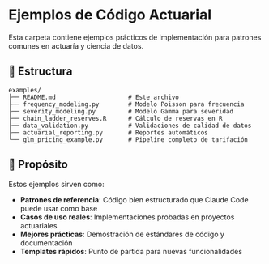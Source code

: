 # Ejemplos de Código Actuarial

Esta carpeta contiene ejemplos prácticos de implementación para patrones comunes en actuaría y ciencia de datos.

## 📁 Estructura

```
examples/
├── README.md                    # Este archivo
├── frequency_modeling.py        # Modelo Poisson para frecuencia
├── severity_modeling.py         # Modelo Gamma para severidad  
├── chain_ladder_reserves.R      # Cálculo de reservas en R
├── data_validation.py           # Validaciones de calidad de datos
├── actuarial_reporting.py       # Reportes automáticos
└── glm_pricing_example.py       # Pipeline completo de tarifación
```

## 🎯 Propósito

Estos ejemplos sirven como:
- **Patrones de referencia**: Código bien estructurado que Claude Code puede usar como base
- **Casos de uso reales**: Implementaciones probadas en proyectos actuariales
- **Mejores prácticas**: Demostración de estándares de código y documentación
- **Templates rápidos**: Punto de partida para nuevas funcionalidades